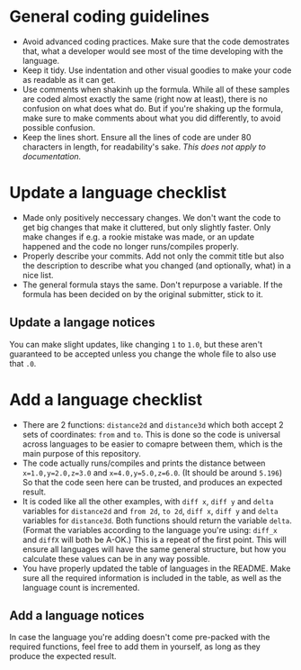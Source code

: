 # General coding guidelines
* Avoid advanced coding practices.
	Make sure that the code demostrates that, what a developer would see most of the time developing with the language.
* Keep it tidy.
	Use indentation and other visual goodies to make your code as readable as it can get.
* Use comments when shakinh up the formula.
	While all of these samples are coded almost exactly the same (right now at least), there is no confusion on what does what do. But if you're shaking up the formula, make sure to make comments about what you did differently, to avoid possible confusion.
* Keep the lines short.
	Ensure all the lines of code are under 80 characters in length, for readability's sake. *This does not apply to documentation.*
	
# Update a language checklist
* Made only positively neccessary changes.
	We don't want the code to get big changes that make it cluttered, but only slightly faster. Only make changes if e.g. a rookie mistake was made, or an update happened and the code no longer runs/compiles properly.
* Properly describe your commits.
	Add not only the commit title but also the description to describe what you changed (and optionally, what) in a nice list.
* The general formula stays the same.
	Don't repurpose a variable. If the formula has been decided on by the original submitter, stick to it.
	
## Update a langage notices
You can make slight updates, like changing `1` to `1.0`, but these aren't guaranteed to be accepted unless you change the whole file to also use that `.0`.

# Add a language checklist
* There are 2 functions: `distance2d` and `distance3d` which both accept 2 sets of coordinates: `from` and `to`.
	This is done so the code is universal across languages to be easier to comapre between them, which is the main purpose of this repository.
* The code actually runs/compiles and prints the distance between `x=1.0,y=2.0,z=3.0` and `x=4.0,y=5.0,z=6.0`. (It should be around `5.196`)
	So that the code seen here can be trusted, and produces an expected result.
* It is coded like all the other examples, with `diff x`, `diff y` and `delta` variables for `distance2d` and `from 2d`, `to 2d`, `diff x`, `diff y` and `delta` variables for `distance3d`. Both functions should return the variable `delta`. (Format the variables according to the language you're using: `diff_x` and `diffX` will both be A-OK.)
	This is a repeat of the first point. This will ensure all languages will have the same general structure, but how you calculate these values can be in any way possible.
* You have properly updated the table of languages in the README.
	Make sure all the required information is included in the table, as well as the language count is incremented.
	
## Add a language notices
In case the language you're adding doesn't come pre-packed with the required functions, feel free to add them in yourself, as long as they produce the expected result.
